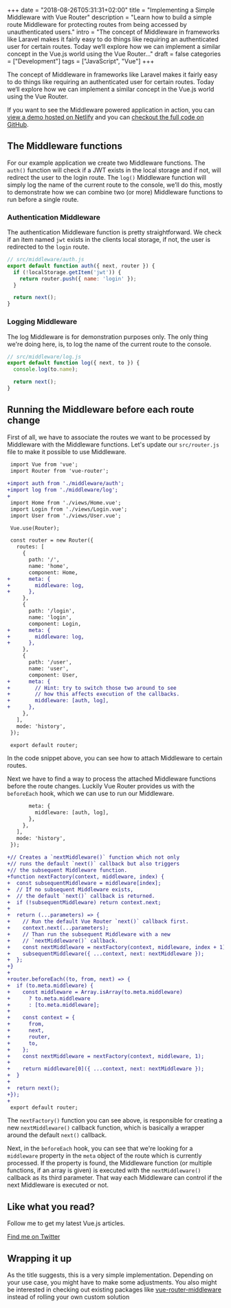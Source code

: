 +++
date = "2018-08-26T05:31:31+02:00"
title = "Implementing a Simple Middleware with Vue Router"
description = "Learn how to build a simple route Middleware for protecting routes from being accessed by unauthenticated users."
intro = "The concept of Middleware in frameworks like Laravel makes it fairly easy to do things like requiring an authenticated user for certain routes. Today we‘ll explore how we can implement a similar concept in the Vue.js world using the Vue Router..."
draft = false
categories = ["Development"]
tags = ["JavaScript", "Vue"]
+++

The concept of Middleware in frameworks like Laravel makes it fairly easy to do things like requiring an authenticated user for certain routes. Today we‘ll explore how we can implement a similar concept in the Vue.js world using the Vue Router.

If you want to see the Middleware powered application in action, you can [view a demo hosted on Netlify](https://implementing-a-simple-middleware-with-vue-router.netlify.com/) and you can [checkout the full code on GitHub](https://github.com/maoberlehner/implementing-a-simple-middleware-with-vue-router).

## The Middleware functions

For our example application we create two Middleware functions. The `auth()` function will check if a JWT exists in the local storage and if not, will redirect the user to the login route. The `log()` Middleware function will simply log the name of the current route to the console, we’ll do this, mostly to demonstrate how we can combine two (or more) Middleware functions to run before a single route.

### Authentication Middleware

The authentication Middleware function is pretty straightforward. We check if an item named `jwt` exists in the clients local storage, if not, the user is redirected to the `login` route.

```js
// src/middleware/auth.js
export default function auth({ next, router }) {
  if (!localStorage.getItem('jwt')) {
    return router.push({ name: 'login' });
  }

  return next();
}
```

### Logging Middleware

The log Middleware is for demonstration purposes only. The only thing we're doing here, is, to log the name of the current route to the console.

```js
// src/middleware/log.js
export default function log({ next, to }) {
  console.log(to.name);

  return next();
}
```

## Running the Middleware before each route change

First of all, we have to associate the routes we want to be processed by Middleware with the Middleware functions. Let's update our `src/router.js` file to make it possible to use Middleware.

```diff
 import Vue from 'vue';
 import Router from 'vue-router';
 
+import auth from './middleware/auth';
+import log from './middleware/log';
+
 import Home from './views/Home.vue';
 import Login from './views/Login.vue';
 import User from './views/User.vue';

 Vue.use(Router);

 const router = new Router({
   routes: [
     {
       path: '/',
       name: 'home',
       component: Home,
+      meta: {
+        middleware: log,
+      },
     },
     {
       path: '/login',
       name: 'login',
       component: Login,
+      meta: {
+        middleware: log,
+      },
     },
     {
       path: '/user',
       name: 'user',
       component: User,
+      meta: {
+        // Hint: try to switch those two around to see
+        // how this affects execution of the callbacks.
+        middleware: [auth, log],
+      },
     },
   ],
   mode: 'history',
 });

 export default router;
```

In the code snippet above, you can see how to attach Middleware to certain routes.

Next we have to find a way to process the attached Middleware functions before the route changes. Luckily Vue Router provides us with the `beforeEach` hook, which we can use to run our Middleware.

```diff
       meta: {
         middleware: [auth, log],
       },
     },
   ],
   mode: 'history',
 });
 
+// Creates a `nextMiddleware()` function which not only
+// runs the default `next()` callback but also triggers
+// the subsequent Middleware function.
+function nextFactory(context, middleware, index) {
+  const subsequentMiddleware = middleware[index];
+  // If no subsequent Middleware exists,
+  // the default `next()` callback is returned.
+  if (!subsequentMiddleware) return context.next;
+
+  return (...parameters) => {
+    // Run the default Vue Router `next()` callback first.
+    context.next(...parameters);
+    // Than run the subsequent Middleware with a new
+    // `nextMiddleware()` callback.
+    const nextMiddleware = nextFactory(context, middleware, index + 1);
+    subsequentMiddleware({ ...context, next: nextMiddleware });
+  };
+}
+
+router.beforeEach((to, from, next) => {
+  if (to.meta.middleware) {
+    const middleware = Array.isArray(to.meta.middleware)
+      ? to.meta.middleware
+      : [to.meta.middleware];
+
+    const context = {
+      from,
+      next,
+      router,
+      to,
+    };
+    const nextMiddleware = nextFactory(context, middleware, 1);
+
+    return middleware[0]({ ...context, next: nextMiddleware });
+  }
+
+  return next();
+});
+
 export default router;
```

The `nextFactory()` function you can see above, is responsible for creating a new `nextMiddleware()` callback function, which is basically a wrapper around the default `next()` callback.

Next, in the `beforeEach` hook, you can see that we're looking for a `middleware` property in the `meta` object of the route which is currently processed. If the property is found, the Middleware function (or multiple functions, if an array is given) is executed with the `nextMiddleware()` callback as its third parameter. That way each Middleware can control if the next Middleware is executed or not.

<div class="c-content__broad">
  <div class="c-twitter-teaser">
    <div class="c-twitter-teaser__content">
      <h2 class="c-twitter-teaser__headline">Like what you read?</h2>
      <p class="c-twitter-teaser__body">
        Follow me to get my latest Vue.js articles.
      </p>
      <a class="c-button c-button--outline c-twitter-teaser__button" rel="nofollow" href="https://twitter.com/maoberlehner" data-event-category="link" data-event-action="click: contact" data-event-label="Twitter (article content)">
        Find me on Twitter
      </a>
    </div>
  </div>
</div>

## Wrapping it up

As the title suggests, this is a very simple implementation. Depending on your use case, you might have to make some adjustments. You also might be interested in checking out existing packages like [vue-router-middleware](https://www.npmjs.com/package/vue-router-middleware) instead of rolling your own custom solution
